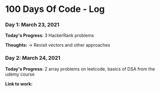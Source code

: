 # 100 Days Of Code - Log

### Day 1: March 23, 2021

**Today's Progress**: 3 HackerRank problems

**Thoughts:** -> Revisit vectors and other approaches



### Day 2: March 24, 2021

**Today's Progress**: 2 array problems on leetcode, basics of DSA from the udemy course

**Link to work:** 


